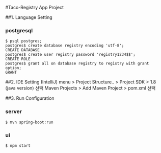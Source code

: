 #Taco-Registry App Project

##1. Language Setting
### postgresql
    $ psql postgres;
    postgres$ create database registry encoding 'utf-8';
    CREATE DATABASE
    postgres$ create user registry password 'registry1234$$';
    CREATE ROLE
    postgres$ grant all on database registry to registry with grant option;
    GRANT

##2. IDE Setting (IntelliJ)
    menu > Project Structure.. > Project SDK > 1.8 (java version) 선택
    Maven Projects > Add Maven Project > pom.xml 선택
    
##3. Run Configuration
### server
    $ mvn spring-boot:run
### ui
    $ npm start